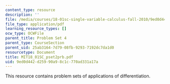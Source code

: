 ```yaml
---
content_type: resource
description: ''
file: /media/courses/18-01sc-single-variable-calculus-fall-2010/9ed0d442d25990a98c1c770ad331a17a_MIT18_01SC_pset2prb.pdf
file_type: application/pdf
learning_resource_types: []
ocw_type: OCWFile
parent_title: Problem Set 4
parent_type: CourseSection
parent_uid: 25ab3164-7d79-08fb-9293-7192dc7da1d0
resourcetype: Document
title: MIT18_01SC_pset2prb.pdf
uid: 9ed0d442-d259-90a9-8c1c-770ad331a17a
---
```

This resource contains problem sets of applications of differentiation. 